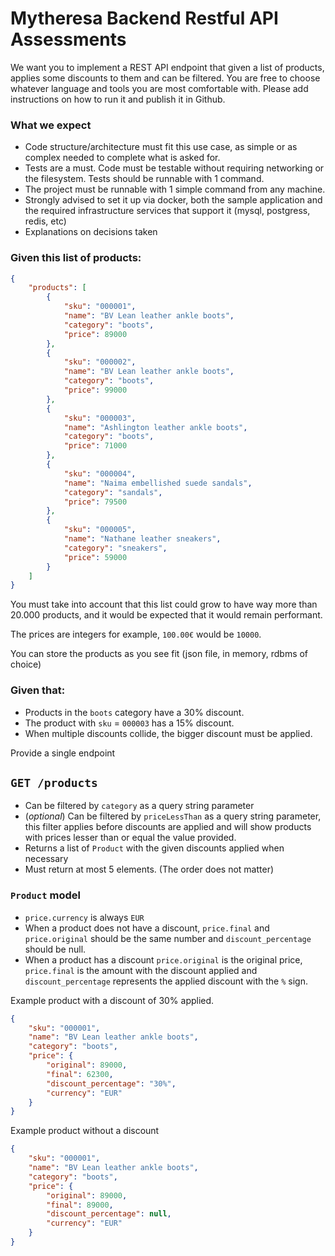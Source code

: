 # Mytheresa Backend Restful API Assessments
We want you to implement a REST API endpoint that given a list of products, applies some discounts to them and can be filtered.
You are free to choose whatever language and tools you are most comfortable with. Please add instructions on how to run it and publish it in Github.

### What we expect
- Code structure/architecture must fit this use case, as simple or as complex needed to complete what is asked for.
- Tests are a must. Code must be testable without requiring networking or the filesystem. Tests should be runnable with 1 command.
- The project must be runnable with 1 simple command from any machine.
- Strongly advised to set it up via docker, both the sample application and the required infrastructure services that support it (mysql, postgress, redis, etc)
- Explanations on decisions taken

### Given this list of products:
```json
{
	"products": [
		{
			"sku": "000001",
			"name": "BV Lean leather ankle boots",
			"category": "boots",
			"price": 89000
		},
		{
			"sku": "000002",
			"name": "BV Lean leather ankle boots",
			"category": "boots",
			"price": 99000
		},
		{
			"sku": "000003",
			"name": "Ashlington leather ankle boots",
			"category": "boots",
			"price": 71000
		},
		{
			"sku": "000004",
			"name": "Naima embellished suede sandals",
			"category": "sandals",
			"price": 79500
		},
		{
			"sku": "000005",
			"name": "Nathane leather sneakers",
			"category": "sneakers",
			"price": 59000
		}
	]
}
```

You must take into account that this list could grow to have way more than 20.000 products, and it would be expected that it would remain performant.

The prices are integers for example, `100.00€` would be `10000`.

You can store the products as you see fit (json file, in memory, rdbms of choice)

### Given that:

- Products in the `boots` category have a 30% discount.
- The product with `sku` = `000003` has a 15% discount.
- When multiple discounts collide, the bigger discount must be applied.

Provide a single endpoint

## `GET /products`
- Can be filtered by `category` as a query string parameter
- (_optional_) Can be filtered by `priceLessThan` as a query string parameter, this filter applies before discounts are applied and will show products with prices lesser than or equal the value provided.
- Returns a list of `Product` with the given discounts applied when necessary
- Must return at most 5 elements. (The order does not matter)


### `Product` model
- `price.currency` is always `EUR`
- When a product does not have a discount, `price.final` and `price.original` should be the same number and `discount_percentage` should be null.
- When a product has a discount `price.original` is the original price, `price.final` is the amount with the discount applied and `discount_percentage` represents the applied discount with the `%` sign.

Example product with a discount of 30% applied.

```json
{
	"sku": "000001",
	"name": "BV Lean leather ankle boots",
	"category": "boots",
	"price": {
		"original": 89000,
		"final": 62300,
		"discount_percentage": "30%",
		"currency": "EUR"
	}
}
```

Example product without a discount
```json
{
	"sku": "000001",
	"name": "BV Lean leather ankle boots",
	"category": "boots",
	"price": {
		"original": 89000,
		"final": 89000,
		"discount_percentage": null,
		"currency": "EUR"
	}
}
```
